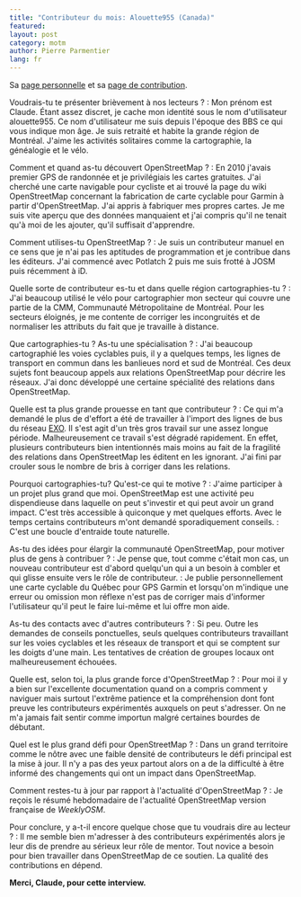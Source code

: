```yaml
---
title: "Contributeur du mois: Alouette955 (Canada)"
featured:
layout: post
category: motm
author: Pierre Parmentier
lang: fr
---
```


Sa [page personnelle](https://www.openstreetmap.org/user/Alouette955) et sa [page de contribution](https://hdyc.neis-one.org/?Alouette955).

Voudrais-tu te présenter brièvement à nos lecteurs ?
: Mon prénom est Claude. Étant assez discret, je cache mon identité sous le nom d'utilisateur alouette955. Ce nom d'utilisateur me suis depuis l'époque des BBS ce qui vous indique mon âge. Je suis retraité et habite la grande région de Montréal. J'aime les activités solitaires comme la cartographie, la généalogie et le vélo.

Comment et quand as-tu découvert OpenStreetMap ?
: En 2010 j'avais premier GPS de randonnée et je privilégiais les cartes gratuites. J'ai cherché une carte navigable pour cycliste et ai trouvé la page du wiki OpenStreetMap concernant la fabrication de carte cyclable pour Garmin à partir d'OpenStreetMap. J'ai appris à fabriquer mes propres cartes. Je me suis vite aperçu que des données manquaient et j'ai compris qu'il ne tenait qu'à moi de les ajouter, qu'il suffisait d'apprendre.

Comment utilises-tu OpenStreetMap ?
: Je suis un contributeur manuel en ce sens que je n'ai pas les aptitudes de programmation et je contribue dans les éditeurs. J'ai commencé avec Potlatch 2 puis me suis frotté à JOSM puis récemment à iD.

Quelle sorte de contributeur es-tu et dans quelle région cartographies-tu ?
: J'ai beaucoup utilisé le vélo pour cartographier mon secteur qui couvre une partie de la CMM, Communauté Métropolitaine de Montréal. Pour les secteurs éloignés, je me contente de corriger les incongruités et de normaliser les attributs du fait que je travaille à distance.

Que cartographies-tu ? As-tu une spécialisation ?
: J'ai beaucoup cartographié les voies cyclables puis, il y a quelques temps, les lignes de transport en commun dans les banlieues nord et sud de Montréal. Ces deux sujets font beaucoup appels aux relations OpenStreetMap pour décrire les réseaux. J'ai donc développé une certaine spécialité des relations dans OpenStreetMap.

Quelle est ta plus grande prouesse en tant que contributeur ?
: Ce qui m'a demandé le plus de d'effort a été de travailler à l'import des lignes de bus du réseau [EXO](https://exo.quebec/fr). Il s'est agit d'un très gros travail sur une assez longue période. Malheureusement ce travail s'est dégradé rapidement. En effet, plusieurs contributeurs bien intentionnés mais moins au fait de la fragilité des relations dans OpenStreetMap les éditent en les ignorant. J'ai fini par crouler sous le nombre de bris à corriger dans les relations.

Pourquoi cartographies-tu? Qu'est-ce qui te motive ?
: J'aime participer à un projet plus grand que moi. OpenStreetMap est une activité peu dispendieuse dans laquelle on peut s'investir et qui peut avoir un grand impact. C'est très accessible à quiconque y met quelques efforts. Avec le temps certains contributeurs m'ont demandé sporadiquement conseils.
: C'est une boucle d'entraide toute naturelle.

As-tu des idées pour élargir la communauté OpenStreetMap, pour motiver plus de gens à contribuer ?
: Je pense que, tout comme c'était mon cas, un nouveau contributeur est d'abord quelqu'un qui a un besoin à combler et qui glisse ensuite vers le rôle de contributeur.
: Je publie personnellement une carte cyclable du Québec pour GPS Garmin et lorsqu'on m'indique une erreur ou omission mon réflexe n'est pas de corriger mais d'informer l'utilisateur qu'il peut le faire lui-même et lui offre mon aide.

As-tu des contacts avec d'autres contributeurs ?
: Si peu. Outre les demandes de conseils ponctuelles, seuls quelques contributeurs travaillant sur les voies cyclables et les réseaux de transport et qui se comptent sur les doigts d'une main. Les tentatives de création de groupes locaux ont malheureusement échouées.

Quelle est, selon toi, la plus grande force d'OpenStreetMap ?
: Pour moi il y a bien sur l'excellente documentation quand on a compris comment y naviguer mais surtout l'extrême patience et la compréhension dont font preuve les contributeurs expérimentés auxquels on peut s'adresser. On ne m'a jamais fait sentir comme importun malgré certaines bourdes de débutant.

Quel est le plus grand défi pour OpenStreetMap ?
: Dans un grand territoire comme le nôtre avec une faible densité de contributeurs le défi principal est la mise à jour. Il n'y a pas des yeux partout alors on a de la difficulté à être informé des changements qui ont un impact dans OpenStreetMap.

Comment restes-tu à jour par rapport à l'actualité d'OpenStreetMap ?
: Je reçois le résumé hebdomadaire de l'actualité OpenStreetMap version française de _WeeklyOSM_.

Pour conclure, y a-t-il encore quelque chose que tu voudrais dire au lecteur ?
: Il me semble bien m'adresser à des contributeurs expérimentés alors je leur dis de prendre  au sérieux leur rôle de mentor. Tout novice a besoin pour bien travailler dans OpenStreetMap de ce soutien. La qualité des contributions en dépend.

**Merci, Claude, pour cette interview.**
